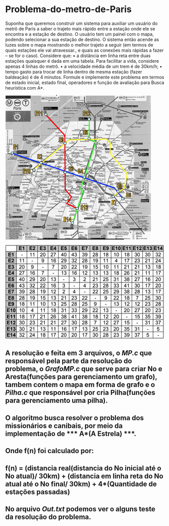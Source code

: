 ﻿# Problema-do-metro-de-Paris
 
Suponha que queremos construir um sistema para auxiliar um usuário do metrô de
Paris a saber o trajeto mais rápido entre a estação onde ele se encontra e a estação
de destino. O usuário tem um painel com o mapa, podendo selecionar a sua estação
de destino. O sistema então acende as luzes sobre o mapa mostrando o melhor trajeto
a seguir (em termos de quais estações ele vai atravessar., e quais as conexões mais
rápidas a fazer – se for o caso).
Considere que:
• a distância em linha reta entre duas estações quaisquer é dada em uma tabela.
Para facilitar a vida, considere apenas 4 linhas do metrô.
• a velocidade média de um trem é de 30km/h;
• tempo gasto para trocar de linha dentro de mesma estação (fazer baldeação) é de
4 minutos.
Formule e implemente este problema em termos de estado inicial, estado final,
operadores e função de avaliação para Busca heurística com A*.

![Screenshot](mapa.png)

![Screenshot](tabela.png)

## A resolução e feita em 3 arquivos, o ***MP.c*** que responsável pela parte da resolução do problema, o ***GrafoMP.c*** que serve para criar No e Aresta(funções para gerenciamento um grafo), tambem contem o mapa em forma de grafo e o ***Pilha.c*** que responsável por cria Pilha(funções para gerenciamento uma pilha).

## O algoritmo busca resolver o problema dos missionários e canibais, por meio da implementação de *** A*(A Estrela) ***.

## Onde f(n) foi calculado por: 
## f(n) = (distancia real(distancia do No inicial até o No atual)/ 30km) + (distancia em linha reta do No  atual até o No final/ 30km) + 4*(Quantidade de estações passadas)

## No arquivo ***Out.txt*** podemos ver o alguns teste da resolução do problema.
